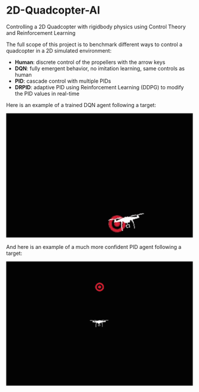 # 2D-Quadcopter-AI
Controlling a 2D Quadcopter with rigidbody physics using Control Theory and Reinforcement Learning

The full scope of this project is to benchmark different ways to control a quadcopter in a 2D simulated environment:
* **Human**: discrete control of the propellers with the arrow keys
* **DQN**: fully emergent behavior, no imitation learning, same controls as human
* **PID**: cascade control with multiple PIDs
* **DRPID**: adaptive PID using Reinforcement Learning (DDPG) to modify the PID values in real-time

Here is an example of a trained DQN agent following a target:

![](media/DQN_follow.gif)

And here is an example of a much more confident PID agent following a target:

![](media/PID_follow.gif)